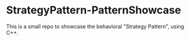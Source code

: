 # StrategyPattern-PatternShowcase
This is a small repo to showcase the behavioral "Strategy Pattern", using C++.

